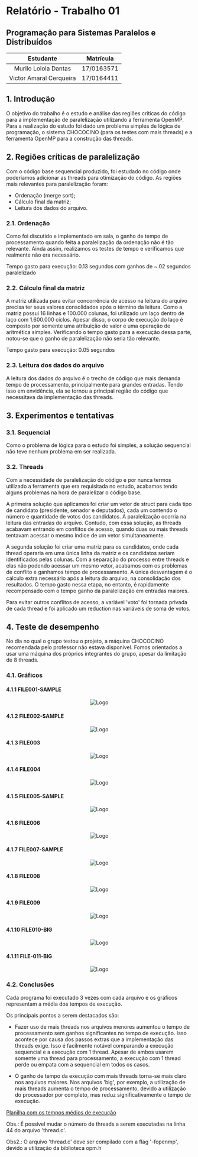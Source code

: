 # Relatório - Trabalho 01
## Programação para Sistemas Paralelos e Distribuídos

| Estudante | Matrícula |
| :-: | :-: |
| Murilo Loiola Dantas | 17/0163571 |
| Victor Amaral Cerqueira | 17/0164411 |

## 1. Introdução
O objetivo do trabalho é o estudo e análise das regiões críticas do código para a implementação de paralelização utilizando a ferramenta OpenMP. Para a realização do estudo foi dado um problema simples de lógica de programação, o sistema CHOCOCINO (para os testes com mais threads) e a ferramenta OpenMP para a construção das threads.

## 2. Regiões críticas de paralelização
Com o código base sequencial produzido, foi estudado no código onde poderíamos adicionar as threads para otimização do código. As regiões mais relevantes para paralelização foram:
- Ordenação (merge sort);
- Cálculo final da matriz;
- Leitura dos dados do arquivo.

### 2.1. Ordenação
Como foi discutido e implementado em sala, o ganho de tempo de processamento quando feita a paralelização da ordenação não é tão relevante. Ainda assim, realizamos os testes de tempo e verificamos que realmente não era necessário.

Tempo gasto para execução: 0.13 segundos com ganhos de ~.02 segundos paralelizado

### 2.2. Cálculo final da matriz
A matriz utilizada para evitar concorrência de acesso na leitura do arquivo precisa ter seus valores consolidados após o término da leitura. Como a matriz possui 16 linhas e 100.000 colunas, foi utilizado um laço dentro de laço com 1.600.000 ciclos. Apesar disso, o corpo de execução do laço é composto por somente uma atribuição de valor e uma operação de aritmética simples. Verificando o tempo gasto para a execução dessa parte, notou-se que o ganho de paralelização não seria tão relevante.

Tempo gasto para execução: 0.05 segundos

### 2.3. Leitura dos dados do arquivo
A leitura dos dados do arquivo é o trecho de código que mais demanda tempo de processamento, principalmente para grandes entradas. Tendo isso em envidência, ela se tornou a principal região do código que necessitava da implementação das threads. 

## 3. Experimentos e tentativas
### 3.1. Sequencial
Como o problema de lógica para o estudo foi simples, a solução sequencial não teve nenhum problema em ser realizada.

### 3.2. Threads
Com a necessidade de paralelização do código e por nunca termos utilizado a ferramenta que era requisitada no estudo, acabamos tendo alguns problemas na hora de paralelizar o código base.

A primeira solução que aplicamos foi criar um vetor de struct para cada tipo de candidato (presidente, senador e deputados), cada um contendo o número e quantidade de votos dos candidatos. A paralelização ocorria na leitura das entradas do arquivo. Contudo, com essa solução, as threads acabavam entrando em conflitos de acesso, quando duas ou mais threads tentavam acessar o mesmo índice de um vetor simultaneamente.

A segunda solução foi criar uma matriz para os candidatos, onde cada thread operaria em uma única linha da matriz e os candidatos seriam identificados pelas colunas. Com a separação do processo entre threads e elas não podendo acessar um mesmo vetor, acabamos com os problemas de conflito e ganhamos tempo de processamento. A única desvantagem é o cálculo extra necessário após a leitura do arquivo, na consolidação dos resultados. O tempo gasto nessa etapa, no entanto, é rapidamente recompensado com o tempo ganho da paralelização em entradas maiores.

Para evitar outros conflitos de acesso, a variável 'voto' foi tornada privada de cada thread e foi aplicado um reduction nas variáveis de soma de votos.

## 4. Teste de desempenho
No dia no qual o grupo testou o projeto, a máquina CHOCOCINO recomendada pelo professor não estava disponível. Fomos orientados a usar uma máquina dos próprios integrantes do grupo, apesar da limitação de 8 threads.

### 4.1. Gráficos

#### 4.1.1 FILE001-SAMPLE
<p align="center">
    <img src="imagens/file001-sample.png" alt="Logo">
</p>

#### 4.1.2 FILE002-SAMPLE
<p align="center">
    <img src="imagens/file002-sample.png" alt="Logo">
</p>

#### 4.1.3 FILE003
<p align="center">
    <img src="imagens/file003.png" alt="Logo">
</p>

#### 4.1.4 FILE004
<p align="center">
    <img src="imagens/file004.png" alt="Logo">
</p>

#### 4.1.5 FILE005-SAMPLE
<p align="center">
    <img src="imagens/file005-sample.png" alt="Logo">
</p>

#### 4.1.6 FILE006
<p align="center">
    <img src="imagens/file006.png" alt="Logo">
</p>

#### 4.1.7 FILE007-SAMPLE
<p align="center">
    <img src="imagens/file007-sample.png" alt="Logo">
</p>

#### 4.1.8 FILE008
<p align="center">
    <img src="imagens/file008.png" alt="Logo">
</p>

#### 4.1.9 FILE009
<p align="center">
    <img src="imagens/file009.png" alt="Logo">
</p>

#### 4.1.10 FILE010-BIG
<p align="center">
    <img src="imagens/file010-big.png" alt="Logo">
</p>

#### 4.1.11 FILE-011-BIG
<p align="center">
    <img src="imagens/file-011-big.png" alt="Logo">
</p>

### 4.2. Conclusões

Cada programa foi executado 3 vezes com cada arquivo e os gráficos representam a média dos tempos de execução.

Os principais pontos a serem destacados são:

- Fazer uso de mais threads nos arquivos menores aumentou o tempo de processamento sem ganhos significantes no tempo de execução. Isso acontece por causa dos passos extras que a implementação das threads exige. Isso é facilmente notável comparando a execução sequencial e a execução com 1 thread. Apesar de ambos usarem somente uma thread para processamento, a execução com 1 thread perde ou empata com a sequencial em todos os casos.

- O ganho de tempo da execução com mais threads torna-se mais claro nos arquivos maiores. Nos arquivos 'big', por exemplo, a utilização de mais threads aumenta o tempo de processamento, devido a utilização do processador por completo, mas reduz significativamente o tempo de execução.

[Planilha com os tempos médios de execução](https://docs.google.com/spreadsheets/d/1oWU8GOvMt8J1LMZlms-_GB_e31vwBHyafCCxKyFT1iE/edit?usp=sharing)

Obs.: É possível mudar o número de threads a serem executadas na linha 44 do arquivo 'thread.c'.

Obs2.: O arquivo 'thread.c' deve ser compilado com a flag '-fopenmp', devido a utilização da biblioteca opm.h